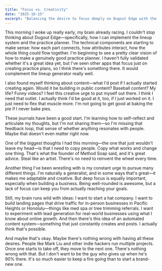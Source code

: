 ```yaml
---
title: "Focus vs. Creativity"
date: "2025-10-15"
excerpt: "Balancing the desire to focus deeply on Dugout Edge with the creative urge to explore multiple ideas and projects."
---
```


This morning I woke up really early, my brain already racing. I couldn't stop thinking about Dugout Edge—specifically, how I can implement the lineup system and the practice planner. The technical components are starting to make sense: how each part connects, how attributes interact, how the whole thing could flow together. I'm beginning to see a pretty clear vision of how to make a genuinely good practice planner. I haven't fully validated whether it's a great idea yet, but I've seen other apps that focus just on creating practice plans, so I think there's something there. It would complement the lineup generator really well.

I also found myself thinking about content—what I'd post if I actually started creating again. Would it be building in public content? Baseball content? My life? Funny videos? I feel this creative urge to put myself out there. I think I need that outlet. I actually think I'd be good at it, too, if I just worked on it. I just need to flex that muscle more. I'm not going to get good at baking the pie if I never bake pies.

These journals have been a good start. I'm learning how to self-reflect and articulate my thoughts, but I'm not sharing them—so I'm missing that feedback loop, that sense of whether anything resonates with people. Maybe that doesn't even matter right now.

One of the biggest thoughts I had this morning—the one that just wouldn't leave my head—is that I need to copy people. Copy what works and change one thing. That's what the founder of Method Soap said, and it's great advice. Steal like an artist. There's no need to reinvent the wheel every time.

Another thing I've been wrestling with is my constant urge to pursue many different things. I'm naturally a generalist, and in some ways that's great—it makes me adaptable and creative. But deep focus is equally important, especially when building a business. Being well-rounded is awesome, but a lack of focus can keep you from actually reaching your goals.

Still, my brain runs wild with ideas: I want to start a hat company. I want to build landing pages that drive traffic for in-person businesses in Pacific Heights or Honolulu—things like med spa or tree trimming referrals. I want to experiment with lead generation for real-world businesses using what I know about online growth. And then there's this idea of an automated content system—something that just constantly creates and posts. I actually think that's possible.

And maybe that's okay. Maybe there's nothing wrong with having all these desires. People like Mark Liu and other indie hackers run multiple projects. Once one starts to take off, they move to the next one. There's nothing wrong with that. But I don't want to be the guy who gives up when he's 90% there. It's so much easier to keep a fire going than to start a brand-new one.
